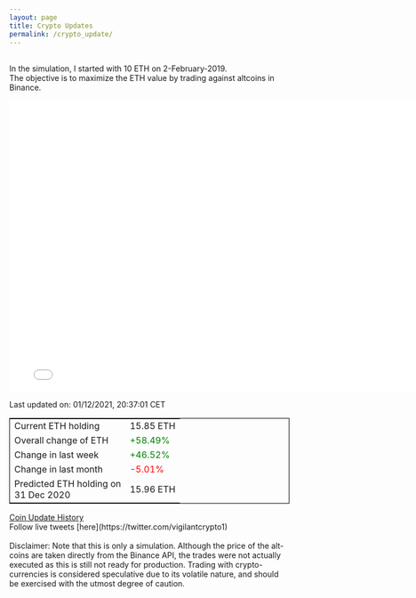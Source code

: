 ```yaml
---
layout: page
title: Crypto Updates
permalink: /crypto_update/
---
```

<!-- Global site tag (gtag.js) - Google Analytics -->
<script async src="https://www.googletagmanager.com/gtag/js?id=UA-103831149-5"></script>
<script>
  window.dataLayer = window.dataLayer || [];
  function gtag(){dataLayer.push(arguments);}
  gtag('js', new Date());

  gtag('config', 'UA-103831149-5');
</script>
<br>In the simulation, I started with 10 ETH on 2-February-2019.<br>The objective is to maximize the ETH value by trading against altcoins 
in Binance.

<iframe width="775" height="525" frameborder="0" scrolling="no" src="//plotly.com/~vikramaditya91/109.embed"></iframe>

Last updated on: 01/12/2021, 20:37:01 CET 
<table style="border:1px solid black;margin-left:auto;margin-right:auto;">
	<tbody>
	<tr>
		<td>Current ETH holding</td>
		<td>     15.85 ETH</td>
	</tr>
	<tr>
		<td>Overall change of ETH</td>
		<td><font color="green">+58.49%</font></td>
	</tr>
	<tr>
		<td>Change in last week</td>
		<td><font color="green">+46.52%</font></td>
	</tr>
	<tr>
		<td>Change in last month</td>
		<td><font color="red">-5.01%</font></td>
	</tr>
    <tr>
		<td>Predicted ETH holding on<br>31 Dec 2020</td>
		<td>     15.96 ETH</td>
	</tr>
	</tbody>
</table>
<a href="{{ site.baseurl }}/crypto_history">Coin Update History</a>
<br>
Follow live tweets [here](https://twitter.com/vigilantcrypto1)
<br>
<br>
Disclaimer:
Note that this is only a simulation. Although the price of the alt-coins are taken directly from the Binance API, the trades were not actually executed as this is still not ready for production.
Trading with crypto-currencies is considered speculative due to its volatile nature, and should be exercised with the utmost degree of caution.
